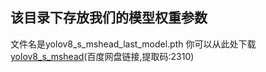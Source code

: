 ## 该目录下存放我们的模型权重参数
文件名是yolov8_s_mshead_last_model.pth
你可以从此处下载[yolov8_s_mshead](https://pan.baidu.com/s/18rItT0EhZRmOaqOhfV_PMw?pwd=2310)(百度网盘链接,提取码:2310)